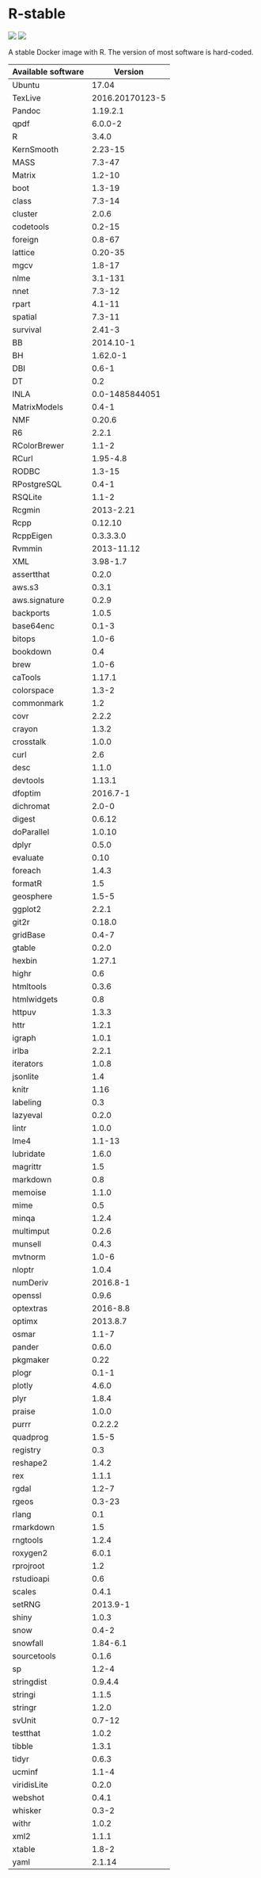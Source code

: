 # R-stable

[![](https://images.microbadger.com/badges/version/inbobmk/rstable.svg)](http://microbadger.com/images/inbobmk/rstable "Get your own version badge on microbadger.com") [![](https://images.microbadger.com/badges/image/inbobmk/rstable.svg)](http://microbadger.com/images/inbobmk/rstable "Get your own image badge on microbadger.com")

A stable Docker image with R. The version of most software is hard-coded.

| Available software | Version         |
| ------------------ | --------------- |
|             Ubuntu |           17.04 |
|            TexLive | 2016.20170123-5 |
|             Pandoc |        1.19.2.1 |
|               qpdf |         6.0.0-2 |
|                  R |           3.4.0 | 
|         KernSmooth |         2.23-15 | 
|               MASS |          7.3-47 | 
|             Matrix |          1.2-10 | 
|               boot |          1.3-19 | 
|              class |          7.3-14 | 
|            cluster |           2.0.6 | 
|          codetools |          0.2-15 | 
|            foreign |          0.8-67 | 
|            lattice |         0.20-35 | 
|               mgcv |          1.8-17 | 
|               nlme |         3.1-131 | 
|               nnet |          7.3-12 | 
|              rpart |          4.1-11 | 
|            spatial |          7.3-11 | 
|           survival |          2.41-3 | 
|                 BB |       2014.10-1 | 
|                 BH |        1.62.0-1 | 
|                DBI |           0.6-1 | 
|                 DT |             0.2 | 
|               INLA |  0.0-1485844051 | 
|       MatrixModels |           0.4-1 | 
|                NMF |          0.20.6 | 
|                 R6 |           2.2.1 | 
|       RColorBrewer |           1.1-2 | 
|              RCurl |        1.95-4.8 | 
|              RODBC |          1.3-15 | 
|        RPostgreSQL |           0.4-1 | 
|            RSQLite |           1.1-2 | 
|             Rcgmin |       2013-2.21 | 
|               Rcpp |         0.12.10 | 
|          RcppEigen |       0.3.3.3.0 | 
|             Rvmmin |      2013-11.12 | 
|                XML |        3.98-1.7 | 
|         assertthat |           0.2.0 | 
|             aws.s3 |           0.3.1 | 
|      aws.signature |           0.2.9 | 
|          backports |           1.0.5 | 
|          base64enc |           0.1-3 | 
|             bitops |           1.0-6 | 
|           bookdown |             0.4 | 
|               brew |           1.0-6 | 
|            caTools |          1.17.1 | 
|         colorspace |           1.3-2 | 
|         commonmark |             1.2 | 
|               covr |           2.2.2 | 
|             crayon |           1.3.2 | 
|          crosstalk |           1.0.0 | 
|               curl |             2.6 | 
|               desc |           1.1.0 | 
|           devtools |          1.13.1 | 
|            dfoptim |        2016.7-1 | 
|          dichromat |           2.0-0 | 
|             digest |          0.6.12 | 
|         doParallel |          1.0.10 | 
|              dplyr |           0.5.0 | 
|           evaluate |            0.10 | 
|            foreach |           1.4.3 | 
|            formatR |             1.5 | 
|          geosphere |           1.5-5 | 
|            ggplot2 |           2.2.1 | 
|              git2r |          0.18.0 | 
|           gridBase |           0.4-7 | 
|             gtable |           0.2.0 | 
|             hexbin |          1.27.1 | 
|              highr |             0.6 | 
|          htmltools |           0.3.6 | 
|        htmlwidgets |             0.8 | 
|             httpuv |           1.3.3 | 
|               httr |           1.2.1 | 
|             igraph |           1.0.1 | 
|              irlba |           2.2.1 | 
|          iterators |           1.0.8 | 
|           jsonlite |             1.4 | 
|              knitr |            1.16 | 
|           labeling |             0.3 | 
|           lazyeval |           0.2.0 | 
|              lintr |           1.0.0 | 
|               lme4 |          1.1-13 | 
|          lubridate |           1.6.0 | 
|           magrittr |             1.5 | 
|           markdown |             0.8 | 
|            memoise |           1.1.0 | 
|               mime |             0.5 | 
|              minqa |           1.2.4 | 
|          multimput |           0.2.6 | 
|            munsell |           0.4.3 | 
|            mvtnorm |           1.0-6 | 
|             nloptr |           1.0.4 | 
|           numDeriv |        2016.8-1 | 
|            openssl |           0.9.6 | 
|          optextras |        2016-8.8 | 
|             optimx |        2013.8.7 | 
|              osmar |           1.1-7 | 
|             pander |           0.6.0 | 
|           pkgmaker |            0.22 | 
|              plogr |           0.1-1 | 
|             plotly |           4.6.0 | 
|               plyr |           1.8.4 | 
|             praise |           1.0.0 | 
|              purrr |         0.2.2.2 | 
|           quadprog |           1.5-5 | 
|           registry |             0.3 | 
|           reshape2 |           1.4.2 | 
|                rex |           1.1.1 | 
|              rgdal |           1.2-7 | 
|              rgeos |          0.3-23 | 
|              rlang |             0.1 | 
|          rmarkdown |             1.5 | 
|           rngtools |           1.2.4 | 
|           roxygen2 |           6.0.1 | 
|          rprojroot |             1.2 | 
|         rstudioapi |             0.6 | 
|             scales |           0.4.1 | 
|             setRNG |        2013.9-1 | 
|              shiny |           1.0.3 | 
|               snow |           0.4-2 | 
|           snowfall |        1.84-6.1 | 
|        sourcetools |           0.1.6 | 
|                 sp |           1.2-4 | 
|         stringdist |         0.9.4.4 | 
|            stringi |           1.1.5 | 
|            stringr |           1.2.0 | 
|             svUnit |          0.7-12 | 
|           testthat |           1.0.2 | 
|             tibble |           1.3.1 | 
|              tidyr |           0.6.3 | 
|             ucminf |           1.1-4 | 
|        viridisLite |           0.2.0 | 
|            webshot |           0.4.1 | 
|            whisker |           0.3-2 | 
|              withr |           1.0.2 | 
|               xml2 |           1.1.1 | 
|             xtable |           1.8-2 | 
|               yaml |          2.1.14 | 
